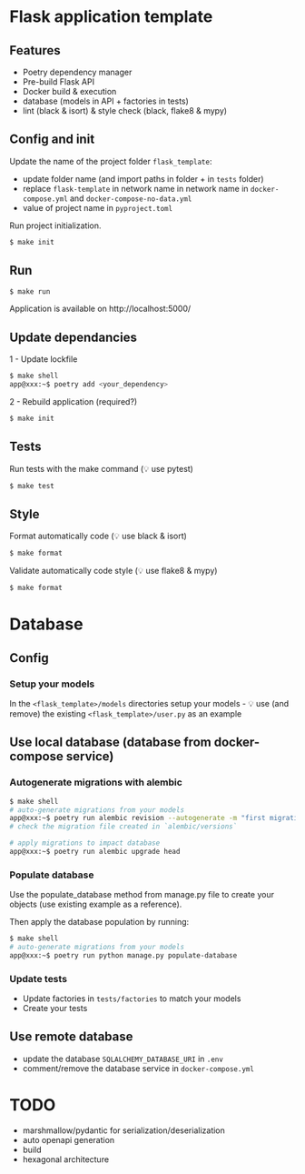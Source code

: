 # Flask application template

## Features
- Poetry dependency manager
- Pre-build Flask API
- Docker build & execution
- database (models in API + factories in tests)
- lint (black & isort) & style check (black, flake8 & mypy)

## Config and init
Update the name of the project folder `flask_template`:
- update folder name (and import paths in folder + in `tests` folder)
- replace `flask-template` in network name in network name in `docker-compose.yml` and `docker-compose-no-data.yml`
- value of project name in `pyproject.toml`
 

Run project initialization.
```bash
$ make init
```

## Run
```bash
$ make run
```
Application is available on http://localhost:5000/


## Update dependancies
1 - Update lockfile
```bash
$ make shell
app@xxx:~$ poetry add <your_dependency>
```

2 - Rebuild application (required?)
```bash
$ make init
```

## Tests
Run tests with the make command (:bulb: use pytest)
```bash
$ make test
```

## Style
Format automatically code (:bulb: use black & isort)
```bash
$ make format
```

Validate automatically code style (:bulb: use flake8 & mypy)
```bash
$ make format
```

# Database
## Config
### Setup your models
In the `<flask_template>/models` directories setup your models
    - :bulb: use (and remove) the existing `<flask_template>/user.py` as an example

## Use local database (database from docker-compose service)
### Autogenerate migrations with alembic
```bash
$ make shell
# auto-generate migrations from your models
app@xxx:~$ poetry run alembic revision --autogenerate -m "first migration" --rev-id=v001
# check the migration file created in `alembic/versions`

# apply migrations to impact database
app@xxx:~$ poetry run alembic upgrade head
```

### Populate database
Use the populate_database method from manage.py file to create your objects
(use existing example as a reference).

Then apply the database population by running:
```bash
$ make shell
# auto-generate migrations from your models
app@xxx:~$ poetry run python manage.py populate-database
```

### Update tests
- Update factories in `tests/factories` to match your models
- Create your tests


## Use remote database
- update the database `SQLALCHEMY_DATABASE_URI` in `.env`
- comment/remove the database service in `docker-compose.yml`


# TODO
- marshmallow/pydantic for serialization/deserialization
- auto openapi generation
- build
- hexagonal architecture



